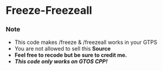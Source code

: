 # Freeze-Freezeall

### Note
- This code makes /freeze & /freezeall works in your GTPS
- You are not allowed to sell this **Source**
- **Feel free to recode but be sure to credit me.**
- ***This code only works on GTOS CPP!***
